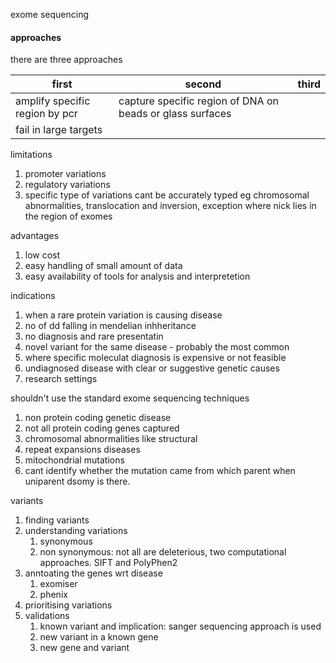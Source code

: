 exome sequencing

#### approaches
there are three approaches

| first | second | third |
| ------ | ------ | ---- | 
| amplify specific region by pcr | capture specific region of DNA on beads or glass surfaces |  |
| fail in large targets | | |


limitations
1. promoter variations
2. regulatory variations
3. specific type of variations cant be accurately typed eg chromosomal abnormalities, translocation and inversion, exception where nick lies in the region of exomes

advantages
1. low cost
2. easy handling of small amount of data
3. easy availability of tools for analysis and interpretetion

indications
1. when a rare protein variation is causing disease
2. no of dd falling in mendelian inhheritance
3. no diagnosis and rare presentatin
4. novel variant for the same disease - probably the most common
5. where specific moleculat diagnosis is expensive or not feasible
6. undiagnosed disease with clear or suggestive genetic causes
7. research settings


shouldn't use the standard exome sequencing techniques
1. non protein coding genetic disease
2. not all protein coding genes captured
3. chromosomal abnormalities like structural
4. repeat expansions diseases
5. mitochondrial mutations
6. cant identify whether the mutation came from which parent when uniparent dsomy is there.


variants 
1. finding variants
2. understanding variations
    1. synonymous
    2. non synonymous: not all are deleterious, two computational approaches. SIFT and PolyPhen2
3. anntoating the genes wrt disease
    1. exomiser
    2. phenix
4. prioritising variations
5. validations 
    1. known variant and implication: sanger sequencing approach is used
    2. new variant in a known gene
    3. new gene and variant
